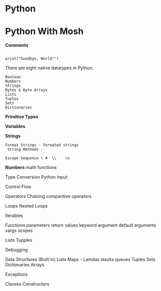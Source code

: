 # Python



Python With Mosh
========================

**Comments**


```

print("Goodbye, World!")

```

There are eight native datatypes in Python.


    Boolean
    Numbers
    Strings
    Bytes & Byte Arrays
    Lists
    Tuples
    Sets
    Dictionaries

**Primitive Types**

**Variables**

**Strings**

    Format Strings - formated strings 
     String Methods -
    
    Escape Sequence \ #  \\    \n


**Numbers**
    math functions

Type Conversion
Python Input

Control Flow

Operators
    Chaining comparitive operators

Loops
    Nested Loops

Iterables

Functions
     parameters
    return values
    keyword argument
    default arguments
    xargs
    scopes

Lists
Tupples

Debugging

Data Structures (Built In)
    Lists
    Maps - Lamdas
    stacks
    queues
    Tuples
    Sets
    Dictionaries
    Arrays

Exceptions

Classes
    Constructors
    